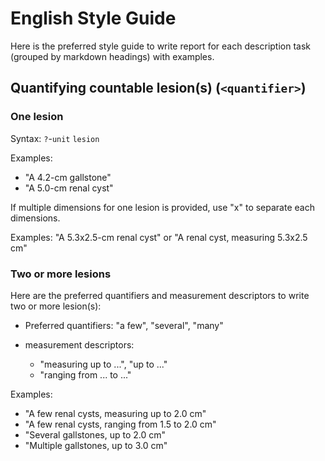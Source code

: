 # English Style Guide

Here is the preferred style guide to write report for each description task (grouped by markdown headings) with examples.

## Quantifying countable lesion(s) (`<quantifier>`)

### One lesion

Syntax: `?`-`unit` `lesion`

Examples: 
- "A 4.2-cm gallstone"
- "A 5.0-cm renal cyst"

If multiple dimensions for one lesion is provided, use "x" to separate each dimensions.

Examples: "A 5.3x2.5-cm renal cyst" or "A renal cyst, measuring 5.3x2.5 cm"


### Two or more lesions

Here are the preferred quantifiers and measurement descriptors to write two or more lesion(s):

- Preferred quantifiers: "a few", "several", "many"

- measurement descriptors: 
  - "measuring up to ...", "up to ..."
  - "ranging from ... to ..."

Examples: 
-  "A few renal cysts, measuring up to 2.0 cm"
-  "A few renal cysts, ranging from 1.5 to 2.0 cm"
-  "Several gallstones, up to 2.0 cm"
-  "Multiple gallstones, up to 3.0 cm"